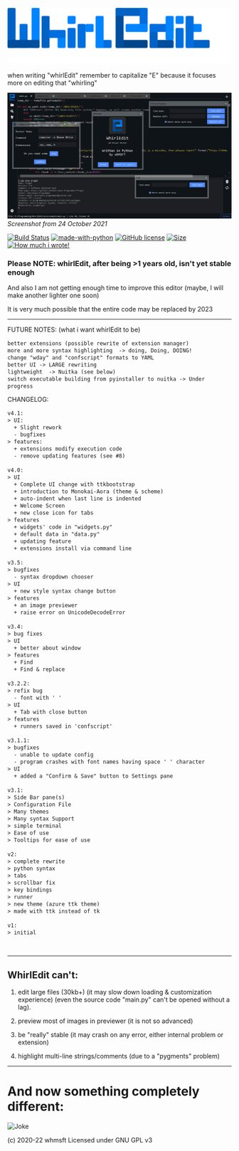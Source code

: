 ![whirlEdit full logo](logo-full.png)

when writing "whirlEdit" remember to capitalize "E" because it focuses more on editing that "whirling"

[![Old screenshot](https://github.com/whmsft/WhirlEdit/raw/2f83fac9a30d441cfb4eb9a5c0964ffb9a980f6d/screenshot.png)](https://github.com/whmsft/WhirlEdit/raw/2f83fac9a30d441cfb4eb9a5c0964ffb9a980f6d/screenshot.png) 
<i>Screenshot from 24 October 2021</i>

[![Build Status](https://github.com/whmsft/whirledit/actions/workflows/python-app.yml/badge.svg)](https://github.com/whmsft/whirledit/actions/workflows/python-app.yml)
[![made-with-python](https://img.shields.io/badge/Made%20with-Python-1f425f.svg)](https://www.python.org/)
[![GitHub license](https://img.shields.io/github/license/Whmsft/whirledit.svg)](https://github.com/whirlpool-programmer/whirledit/blob/master/LICENSE)
[![Size](https://shields.io/github/repo-size/Whmsft/whirledit)]()
[![How much i wrote!](https://shields.io/tokei/lines/github/whmsft/whirledit)]()

### Please NOTE: whirlEdit, after being >1 years old, isn't yet stable enough

And also I am not getting enough time to improve this editor (maybe, I will make another lighter one soon) 

It is very much possible that the entire code may be replaced by 2023

<hr>

FUTURE NOTES: (what i want whirlEdit to be)
```
better extensions (possible rewrite of extension manager)
more and more syntax highlighting  -> doing, Doing, DOING!
change "wday" and "confscript" formats to YAML
better UI -> LARGE rewriting
lightweight  -> Nuitka (see below)
switch executable building from pyinstaller to nuitka -> Under progress
```

CHANGELOG:
```
v4.1:
> UI:
  + Slight rework
  - bugfixes
> features:
  + extensions modify execution code
  - remove updating features (see #8)

v4.0:
> UI
  + Complete UI change with ttkbootstrap
  + introduction to Monokai-Aora (theme & scheme)
  + auto-indent when last line is indented
  + Welcome Screen
  + new close icon for tabs
> features
  + widgets' code in "widgets.py"
  + default data in "data.py"
  + updating feature
  + extensions install via command line

v3.5:
> bugfixes
  - syntax dropdown chooser
> UI
  + new style syntax change button
> features
  + an image previewer
  + raise error on UnicodeDecodeError
 
v3.4:
> bug fixes
> UI
  + better about window
> features
  + Find
  + Find & replace

v3.2.2:
> refix bug
  - font with ' '
> UI
  + Tab with close button
> features
  + runners saved in 'confscript'

v3.1.1:
> bugfixes
  - unable to update config
  - program crashes with font names having space ' ' character
> UI
  + added a "Confirm & Save" button to Settings pane

v3.1:
> Side Bar pane(s)
> Configuration File
> Many themes
> Many syntax Support
> simple terminal
> Ease of use 
> Tooltips for ease of use

v2:
> complete rewrite
> python syntax
> tabs
> scrollbar fix
> key bindings
> runner
> new theme (azure ttk theme)
> made with ttk instead of tk

v1:
> initial
```
<br>
<hr>

## WhirlEdit can't:

1. edit large files (30kb+) (it may slow down loading & customization experience) (even the source code "main.py" can't be opened without a lag).

2. preview most of images in previewer (it is not so advanced)

3. be "really" stable (it may crash on any error, either internal problem or extension)

4. highlight multi-line strings/comments (due to a "pygments" problem)

<hr>

# And now something completely different:

![Joke](https://readme-jokes.vercel.app/api)

(c) 2020-22 whmsft
Licensed under GNU GPL v3
